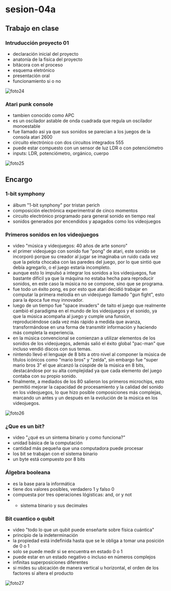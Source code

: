 # sesion-04a
## Trabajo en clase
### Intruducción proyecto 01
- declaración inicial del proyecto
- anatonía de la fisíca del proyecto
- bitácora con el proceso
- esquema eletrónico
- presentación oral
- funcionamiento si o no

![foto24](https://github.com/user-attachments/assets/8889d4e3-4fbe-4b6b-8fb7-942a3945ca6c)

### Atari punk console
- tambien conocido como APC
- es un oscilador astable de onda cuadrada que regula un oscilador monoestable
- fue llamado asi ya que sus sonidos se parecian a los juegos de la consola atari 2600
- circuito electrónico con dos circuitos integrados 555
- puede estar compuesto con un sensor de luz LDR o con potenciómetro
- inputs: LDR, potenciómetro, orgánico, cuerpo

![foto25](https://github.com/user-attachments/assets/0ddab1f7-4246-468b-9228-71fd9bee2ae2)

## Encargo
### 1-bit symphony
- álbum "1-bit synphony" por tristan perich
- composición electrónica experimentral de cinco momentos
- circuito electrónico programado para general sonido en tiempo real
-  sonidos generados por encendidos y apagados como los videojuegos

### Primeros sonidos en los videojuegos
- video "música y videojuegos: 40 años de arte sonoro"
- el primer videojuego con sonido fue "pong" de atari, este sonido se incorporó porque su creador al jugar se imaginaba un ruido cada vez que la pelota chocaba con las paredes del juego, por lo que sintió que debía agregarlo, o el juego estaría incompleto.
- aunque esto lo impulsó a integrar los sonidos a los videojuegos, fue bastante difícil ya que la máquina no estaba hecha para reproducir sonidos, en este caso la música no se compone, sino que se programa.
- fue todo un éxito pong, es por esto que atari decidió trabajar en computar la primera melodía en un videojuego llamado "gun fight", esto para la época fue muy innovador.
- luego de un tiempo fue "space invaders" de taito el juego que realmente cambió el paradigma en el mundo de los videojuegos y el sonido, ya que la música acompaña al juego y cumple una funsión, reproduciéndose cada vez más rápido a medida que avanza, transformándose en una forma de transmitir información y haciendo más completa la experiencia.
- en la música convencional se comienzan a utilizar elementos de los sonidos de los videojuegos, además salió el éxito global "pac-man" que incluso vendió discos con sus temas.
- nintendo llevó el lenguaje de 8 bits a otro nivel al componer la música de títulos icónicos como "mario bros" y "zelda", sin embargo fue "super mario bros 3" el que alcanzó la cúspide de la música en 8 bits, destacándose por su alta complejidad ya que cada elemento del juego contaba con su propio sonido.
- finalmente, a mediados de los 80 salieron los primeros microchips, esto permitió mejorar la capacidad de procesamiento y la calidad del sonido en los videojuegos, lo que hizo posible composiciones más complejas, marcando un antes y un después en la evolución de la música en los videojuegos.

![foto26](https://github.com/user-attachments/assets/420c7ada-1c46-4ecf-8dbd-f16f10a9654d)

### ¿Que es un bit?
- video "¿qué es un sintema binario y como funciona?"
- unidad básica de la computación
- cantidad más pequeña que una computadora puede procesar
- los bit se trabajan con el sistema binario
- un byte está compuesto por 8 bits

### Álgebra booleana 
- es la base para la informática
- tiene dos valores posibles, verdadero 1 y falso 0
- compuesta por tres operaciones lógisticas: and, or y not
- - sistema binario y sus decimales

 ### Bit cuantico o qubit
- video "todo lo que un qubit puede enseñarte sobre física cuántica"
- principio de la indeterminación
- la propiedad está indefinida hasta que se le obliga a tomar una posición de 0 o 1
- solo se puede medir si se encuentra en estado 0 o 1
- puede estar en un estado negativo o incluso en números complejos
- infinitas superposiciones diferentes
- si mides su ubicación de manera vertical u horizontal, el orden de los factores sí altera el producto

![foto27](https://github.com/user-attachments/assets/18c01eea-d5ac-4478-a8f5-7de9260489df)

